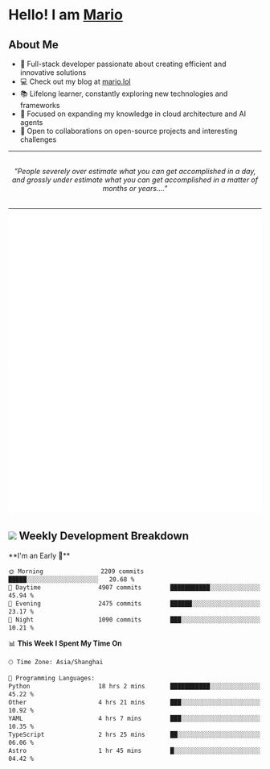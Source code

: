 <h1>Hello! I am <a href="https://github.com/mario1in">Mario</a></h1>

## About Me

- 🔭 Full-stack developer passionate about creating efficient and innovative solutions
- 💻 Check out my blog at [mario.lol](https://mario.lol)
- 📚 Lifelong learner, constantly exploring new technologies and frameworks
- 🌱 Focused on expanding my knowledge in cloud architecture and AI agents
- 🤝 Open to collaborations on open-source projects and interesting challenges

<hr/>
<br/>
<div align="center">
<i>"People severely over estimate what you can get accomplished in a day, and grossly under estimate what you can get accomplished in a matter of months or years...." </i>
</div>
<br/>
<hr/>

![overview](https://raw.githubusercontent.com/mario1in/mario1in/stats-output/generated/overview.svg)
![languages](https://raw.githubusercontent.com/mario1in/mario1in/stats-output/generated/languages.svg)

<h2 align="left">
  <a href="#"><img src="https://emojis.slackmojis.com/emojis/images/1643514062/184/nyancat_big.gif?1643514062" height="30"></a> Weekly Development Breakdown
</h2>
<!--START_SECTION:waka-->
**I'm an Early 🐤** 

```text
🌞 Morning                2209 commits        █████░░░░░░░░░░░░░░░░░░░░   20.68 % 
🌆 Daytime                4907 commits        ███████████░░░░░░░░░░░░░░   45.94 % 
🌃 Evening                2475 commits        ██████░░░░░░░░░░░░░░░░░░░   23.17 % 
🌙 Night                  1090 commits        ███░░░░░░░░░░░░░░░░░░░░░░   10.21 % 
```


📊 **This Week I Spent My Time On** 

```text
🕑︎ Time Zone: Asia/Shanghai

💬 Programming Languages: 
Python                   18 hrs 2 mins       ███████████░░░░░░░░░░░░░░   45.22 % 
Other                    4 hrs 21 mins       ███░░░░░░░░░░░░░░░░░░░░░░   10.92 % 
YAML                     4 hrs 7 mins        ███░░░░░░░░░░░░░░░░░░░░░░   10.35 % 
TypeScript               2 hrs 25 mins       ██░░░░░░░░░░░░░░░░░░░░░░░   06.06 % 
Astro                    1 hr 45 mins        █░░░░░░░░░░░░░░░░░░░░░░░░   04.42 % 
```


<!--END_SECTION:waka-->


